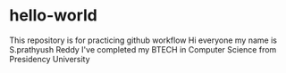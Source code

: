 # hello-world
This repository is for practicing github workflow
Hi everyone my name is S.prathyush Reddy
I've completed my BTECH in Computer Science from Presidency University

